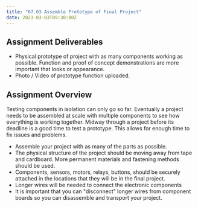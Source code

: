 ```yaml
---
title: "07.03 Assemble Prototype of Final Project"
date: 2023-03-03T09:30:00Z
---
```


## Assignment Deliverables

- Physical prototype of project with as many components working as possible. Function and proof of concept demonstrations are more important that looks or appearance.
- Photo / Video of prototype function uploaded.

## Assignment Overview

Testing components in isolation can only go so far. Eventually a project needs to be assembled at scale with multiple components to see how everything is working together. Midway through a project before its deadline is a good time to test a prototype. This allows for enough time to fix issues and problems.

- Assemble your project with as many of the parts as possible.
- The physical structure of the project should be moving away from tape and cardboard. More permanent materials and fastening methods should be used.
- Components, sensors, motors, relays, buttons, should be securely attached in the locations that they will be in the final project.
- Longer wires will be needed to connect the electronic components
- It is important that you can "disconnect" longer wires from component boards so you can disassemble and transport your project.
